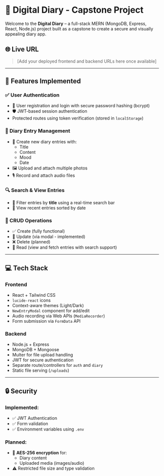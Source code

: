 # 📓 Digital Diary - Capstone Project

Welcome to the **Digital Diary** – a full-stack MERN (MongoDB, Express, React, Node.js) project built as a capstone to create a secure and visually appealing diary app.

## 🌐 Live URL
> [Add your deployed frontend and backend URLs here once available]

---

## 📌 Features Implemented

### ✅ User Authentication
- 🔐 User registration and login with secure password hashing (bcrypt)
- 🛡️ JWT-based session authentication
- Protected routes using token verification (stored in `localStorage`)

### 📝 Diary Entry Management
- 🧾 Create new diary entries with:
  - Title
  - Content
  - Mood
  - Date
- 🖼️ Upload and attach multiple photos
- 🎙️ Record and attach audio files

### 🔍 Search & View Entries
- 🔎 Filter entries by **title** using a real-time search bar
- 📅 View recent entries sorted by date

### 🧰 CRUD Operations
- ✅ Create (fully functional)
- 🔁 Update (via modal - implemented)
- ❌ Delete (planned)
- 🔎 Read (view and fetch entries with search support)

---

## 💻 Tech Stack

### Frontend
- React + Tailwind CSS
- `lucide-react` icons
- Context-aware themes (Light/Dark)
- `NewEntryModal` component for add/edit
- Audio recording via Web APIs (`MediaRecorder`)
- Form submission via `FormData` API

### Backend
- Node.js + Express
- MongoDB + Mongoose
- Multer for file upload handling
- JWT for secure authentication
- Separate route/controllers for `auth` and `diary`
- Static file serving (`/uploads`)

---

## 🔒 Security

### Implemented:
- ✅ JWT Authentication
- ✅ Form validation
- ✅ Environment variables using `.env`

### Planned:
- 🧠 **AES-256 encryption** for:
  - Diary content
  - Uploaded media (images/audio)
- ⚠️ Restricted file size and type validation

